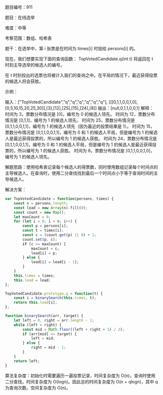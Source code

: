 题目编号：911

题目：在线选举

难度：中等

考察范围：数组、哈希表

题干：在选举中，第 i 张票是在时间为 times[i] 时投给 persons[i] 的。

现在，我们想要实现下面的查询函数： TopVotedCandidate.q(int t) 将返回在 t 时刻主导选举的候选人的编号。

在 t 时刻投出的选票也将被计入我们的查询之中。在平局的情况下，最近获得投票的候选人将会获胜。

示例：

输入：["TopVotedCandidate","q","q","q","q","q","q"], [[[0,1,1,0,0,1,0],[0,5,10,15,20,25,30]],[3],[12],[25],[15],[24],[8]]
输出：[null,0,1,1,0,0,1]
解释：
时间为 3，票数分布情况是 [0]，编号为 0 的候选人领先。
时间为 12，票数分布情况是 [0,1,1]，编号为 1 的候选人领先。
时间为 25，票数分布情况是 [0,1,1,0,0,1,1]，编号为 1 的候选人领先（因为最近的投票结果是 1）。
时间为 15，票数分布情况是 [0,1,1,0,0,1,1]，编号为 0 和 1 的候选人平局，但是编号为 1 的候选人是最近获得投票的，所以编号为 1 的候选人获胜。
时间为 24，票数分布情况是 [0,1,1,0,0,1,1]，编号为 0 和 1 的候选人平局，但是编号为 1 的候选人是最近获得投票的，所以编号为 1 的候选人获胜。
时间为 8，票数分布情况是 [0,1,1,0,0,1,0]，编号为 1 的候选人领先。

解题思路：使用哈希表记录每个候选人的得票数，同时使用数组记录每个时间点的主导候选人。在查询时，使用二分查找找到最后一个时间点小于等于查询时间的主导候选人。

解决方案：

```javascript
var TopVotedCandidate = function(persons, times) {
    const n = persons.length;
    const lead = new Array(n).fill(0);
    const count = new Map();
    let maxCount = 0;
    for (let i = 0; i < n; i++) {
        const p = persons[i];
        const t = times[i];
        const c = (count.get(p) || 0) + 1;
        count.set(p, c);
        if (c >= maxCount) {
            maxCount = c;
            lead[i] = p;
        } else {
            lead[i] = lead[i - 1];
        }
    }
    this.times = times;
    this.lead = lead;
};

TopVotedCandidate.prototype.q = function(t) {
    const i = binarySearch(this.times, t);
    return this.lead[i];
};

function binarySearch(arr, target) {
    let left = 0, right = arr.length - 1;
    while (left < right) {
        const mid = Math.floor((left + right + 1) / 2);
        if (arr[mid] <= target) {
            left = mid;
        } else {
            right = mid - 1;
        }
    }
    return left;
}
```

算法复杂度：初始化时需要遍历一遍投票记录，时间复杂度为 O(n)，查询时使用二分查找，时间复杂度为 O(logn)。因此总的时间复杂度为 O(n + qlogn)，其中 q 为查询次数。空间复杂度为 O(n)。